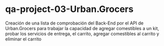 # qa-project-03-Urban.Grocers
Creación de una lista de comprobación del Back-End por el API de Urban.Grocers para trabajar la capacidad de agregar comestibles a un kit, probar los servicios de entrega, el carrito, agregar comestibles al carrito y eliminar el carrito
